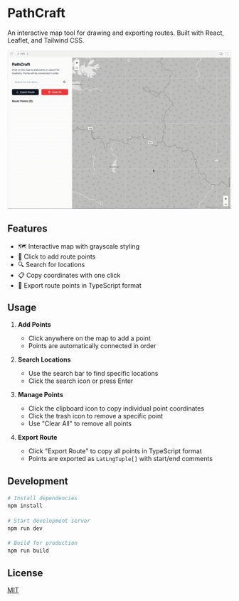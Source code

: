 # PathCraft

An interactive map tool for drawing and exporting routes. Built with React, Leaflet, and Tailwind CSS.

![PathCraft Demo](demo.gif)

## Features

- 🗺️ Interactive map with grayscale styling
- 📍 Click to add route points
- 🔍 Search for locations
- 📋 Copy coordinates with one click
- 🔄 Export route points in TypeScript format

## Usage

1. **Add Points**
   - Click anywhere on the map to add a point
   - Points are automatically connected in order

2. **Search Locations**
   - Use the search bar to find specific locations
   - Click the search icon or press Enter

3. **Manage Points**
   - Click the clipboard icon to copy individual point coordinates
   - Click the trash icon to remove a specific point
   - Use "Clear All" to remove all points

4. **Export Route**
   - Click "Export Route" to copy all points in TypeScript format
   - Points are exported as `LatLngTuple[]` with start/end comments

## Development

```bash
# Install dependencies
npm install

# Start development server
npm run dev

# Build for production
npm run build
```

## License

[MIT](https://github.com/petemihaylov/path-craft/blob/master/LICENSE)
